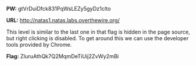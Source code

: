 **PW:** gtVrDuiDfck831PqWsLEZy5gyDz1clto

**URL:** http://natas1.natas.labs.overthewire.org/

This level is similar to the last one in that flag is hidden in the page source, but right clicking is disabled.
To get around this we can use the developer tools provided by Chrome.

**Flag:** ZluruAthQk7Q2MqmDeTiUij2ZvWy2mBi

